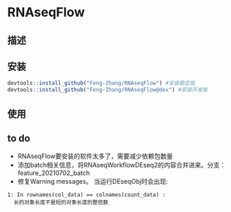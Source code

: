 # RNAseqFlow

## 描述 

## 安装

```R
devtools::install_github("Feng-Zhang/RNAseqFlow") #安装稳定版
devtools::install_github("Feng-Zhang/RNAseqFlow@dev") #安装开发版
```



## 使用



## to do

- RNAseqFlow要安装的软件太多了，需要减少依赖包数量
- 添加batch相关信息，将RNAseqWorkflowDEseq2的内容合并进来。分支：feature_20210702_batch
- 修复Warning messages。 当运行DEseqObj时会出现:  
```
1: In rownames(col_data) == colnames(count_data) :
  长的对象长度不是短的对象长度的整倍数
```
